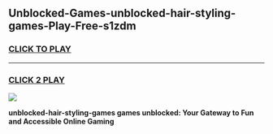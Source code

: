
## Unblocked-Games-unblocked-hair-styling-games-Play-Free-s1zdm
<h3>
<a href="https://premium76.site?title=unblocked-hair-styling-games&ref=20A">CLICK TO PLAY</a></h3>
<hr>

<h3>
<a href="https://premium76.site?title=unblocked-hair-styling-games&ref=20A">CLICK 2 PLAY</a>
  
</h3>

<a href="https://premium76.site?title=unblocked-hair-styling-games&ref=20A"><img src="https://clearcache.store/games.png"></a>


**unblocked-hair-styling-games games unblocked: Your Gateway to Fun and Accessible Online Gaming**
